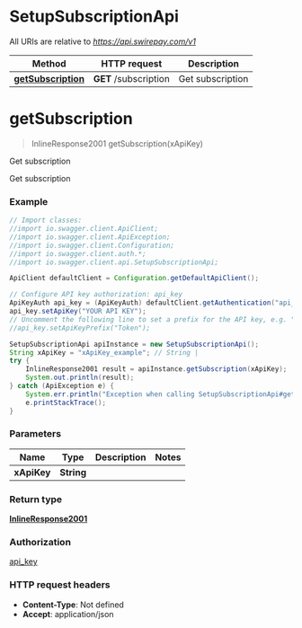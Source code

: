 # SetupSubscriptionApi

All URIs are relative to *https://api.swirepay.com/v1*

Method | HTTP request | Description
------------- | ------------- | -------------
[**getSubscription**](SetupSubscriptionApi.md#getSubscription) | **GET** /subscription | Get subscription

<a name="getSubscription"></a>
# **getSubscription**
> InlineResponse2001 getSubscription(xApiKey)

Get subscription

Get subscription

### Example
```java
// Import classes:
//import io.swagger.client.ApiClient;
//import io.swagger.client.ApiException;
//import io.swagger.client.Configuration;
//import io.swagger.client.auth.*;
//import io.swagger.client.api.SetupSubscriptionApi;

ApiClient defaultClient = Configuration.getDefaultApiClient();

// Configure API key authorization: api_key
ApiKeyAuth api_key = (ApiKeyAuth) defaultClient.getAuthentication("api_key");
api_key.setApiKey("YOUR API KEY");
// Uncomment the following line to set a prefix for the API key, e.g. "Token" (defaults to null)
//api_key.setApiKeyPrefix("Token");

SetupSubscriptionApi apiInstance = new SetupSubscriptionApi();
String xApiKey = "xApiKey_example"; // String | 
try {
    InlineResponse2001 result = apiInstance.getSubscription(xApiKey);
    System.out.println(result);
} catch (ApiException e) {
    System.err.println("Exception when calling SetupSubscriptionApi#getSubscription");
    e.printStackTrace();
}
```

### Parameters

Name | Type | Description  | Notes
------------- | ------------- | ------------- | -------------
 **xApiKey** | **String**|  |

### Return type

[**InlineResponse2001**](InlineResponse2001.md)

### Authorization

[api_key](../README.md#api_key)

### HTTP request headers

 - **Content-Type**: Not defined
 - **Accept**: application/json

